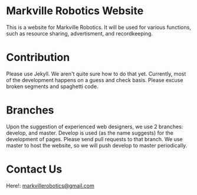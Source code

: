 # Markville Robotics Website
This is a website for Markville Robotics. It will be used for various functions, such as resource sharing, advertisment, and recordkeeping.

# Contribution 
Please use Jekyll. We aren't quite sure how to do that yet. Currently, most of the development happens on a guess and check basis. Please excuse broken segments and spaghetti code.

# Branches
Upon the suggestion of experienced web designers, we use 2 branches: develop, and master. Develop is used (as the name suggests) for the development of pages. Please send pull requests to that branch. We use master to host the website, so we will push develop to master periodically. 

# Contact Us
Here!: markvillerobotics@gmail.com
